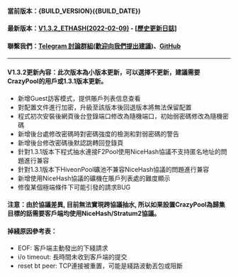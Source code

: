 #### 當前版本：{BUILD_VERSION}({BUILD_DATE})
#### 最新版本：[V1.3.2_ETHASH(2022-02-09)](https://github.com/GoMinerProxy/GoMinerProxy/releases/tag/1.3.2) - [[歷史更新日誌]](https://github.com/GoMinerProxy/GoMinerProxy/releases)
#### 聯繫我們：[Telegram 討論群組(歡迎向我們提出建議)](https://t.me/+afVqEXnxtQAyNWNh)、[GitHub](https://github.com/GoMinerProxy/GoMinerProxy)
----
#### V1.3.2更新內容：此次版本為小版本更新，可以選擇不更新，建議需要CrazyPool的用戶或1.3.1版本更新。
- 新增Guest訪客模式，提供賬戶列表信息查看
- 對配置文件進行加密，升級至該版本後回退版本將無法保留配置
- 程式初次安裝後網頁後台登錄端口修改為隨機端口，初始弱密碼修改為隨機密碼
- 新增後台處修改密碼時對密碼強度的檢測和對弱密碼的警告
- 新增後台修改密碼後默認跳轉回登錄頁
- 針對1.3.1版本下程式抽水連接F2Pool使用NiceHash協議不支持匿名地址的問題進行兼容
- 針對1.3.1版本下HiveonPool礦池不兼容NiceHash協議的問題進行兼容
- 新增使用NiceHash協議的礦機在賬戶列表處的難度顯示
- 修復某個極端條件下可能引發的請求BUG
#### 注意：由於協議差異, 目前無法實現跨協議抽水, 所以如果設置CrazyPool為歸集目標的話需要客戶端均使用NiceHash/Stratum2協議。
#### 掉綫原因參考表：
- EOF: 客戶端主動發出的下綫請求
- i/o timeout: 長時間未收到客戶端的提交
- reset bt peer: TCP連接被重置，可能是綫路波動丟包或阻斷

